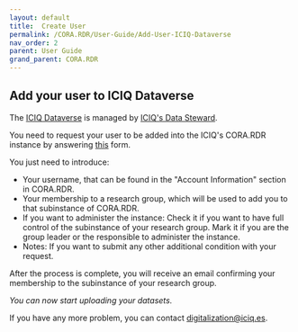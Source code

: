 ```yaml
---
layout: default
title:  Create User
permalink: /CORA.RDR/User-Guide/Add-User-ICIQ-Dataverse
nav_order: 2
parent: User Guide
grand_parent: CORA.RDR
---
```


## Add your user to ICIQ Dataverse
The [ICIQ Dataverse](https://dataverse.csuc.cat/dataverse/ICIQ) is managed by 
[ICIQ's Data Steward](mailto:amarine@iciq.es). 

You need to request your user to be added into the ICIQ's CORA.RDR instance by answering 
[this](https://iciq.sharepoint.com/:l:/s/digitalitzacio/FE9DhAXiz0NNu_F4AAh5nVcBVzAOW0XUpTe2IENWW0SI6Q?nav=ODgyM2NhYjUtOGRmMS00NmEyLThkYmQtYTUwOTg4YjYyZmM3) form.

You just need to introduce:
* Your username, that can be found in the "Account Information" section in CORA.RDR.
* Your membership to a research group, which will be used to add you to that subinstance of CORA.RDR.
* If you want to administer the instance: Check it if you want to have full control of the subinstance of your research
group. Mark it if you are the group leader or the responsible to administer the instance. 
* Notes: If you want to submit any other additional condition with your request. 

After the process is complete, you will receive an email confirming your membership to the subinstance of your research 
group.  

*You can now start uploading your datasets.*

If you have any more problem, you can contact [digitalization@iciq.es](mailto:digitalization@iciq.es).






